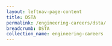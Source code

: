 ```yaml
---
layout: leftnav-page-content
title: DSTA
permalink: /engineering-careers/dsta/
breadcrumb: DSTA
collection_name: engineering-careers
---
```


